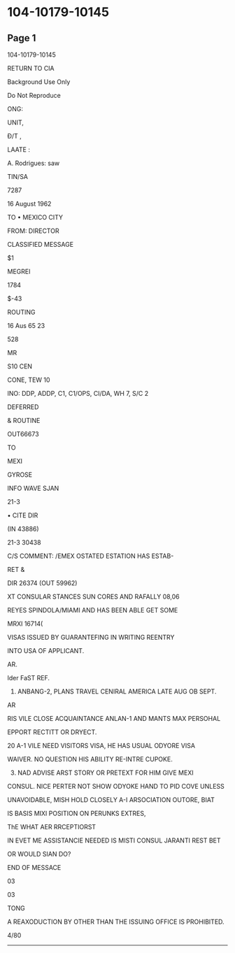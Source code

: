 # 104-10179-10145

## Page 1

104-10179-10145

RETURN TO CIA

Background Use Only

Do Not Reproduce

ONG:

UNIT,

Đ/T ,

LAATE :

A. Rodrigues: saw

TIN/SA

7287

16 August 1962

TO • MEXICO CITY

FROM: DIRECTOR

CLASSIFIED MESSAGE

$1

MEGREI

1784

$-43

ROUTING

16 Aus 65 23

528

MR

S10 CEN

CONE, TEW 10

INO: DDP, ADDP, C1, C1/OPS, CI/DA, WH 7, S/C 2

DEFERRED

& ROUTINE

OUT66673

TO

MEXI

GYROSE

INFO WAVE SJAN

21-3

• CITE DIR

(IN 43886)

21-3 30438

C/S COMMENT: /EMEX OSTATED ESTATION HAS ESTAB-

RET &

DIR 26374 (OUT 59962)

XT CONSULAR STANCES SUN CORES AND RAFALLY 08,06

REYES SPINDOLA/MIAMI AND HAS BEEN ABLE GET SOME

MRXI 16714(

VISAS ISSUED BY GUARANTEFING IN WRITING REENTRY

INTO USA OF APPLICANT.

AR.

Ider FaST REF.

1. ANBANG-2, PLANS TRAVEL CENIRAL AMERICA LATE AUG OB SEPT.

AR

RIS VILE CLOSE ACQUAINTANCE ANLAN-1 AND MANTS MAX PERSOHAL

EPPORT RECTITT OR DRYECT.

20 A-1 VILE NEED VISITORS VISA, HE HAS USUAL ODYORE VISA

WAIVER. NO QUESTION HIS ABILITY RE-INTRE CUPOKE.

3. NAD ADVISE ARST STORY OR PRETEXT FOR HIM GIVE MEXI

CONSUL. NICE PERTER NOT SHOW ODYOKE HAND TO PID COVE UNLESS

UNAVOIDABLE, MISH HOLD CLOSELY A-I ARSOCIATION OUTORE, BIAT

IS BASIS MIXI POSITION ON PERUNKS EXTRES,

ThE WHAT AER RRCEPTIORST

IN EVET ME ASSISTANCIE NEEDED IS MISTI CONSUL JARANTI REST BET

OR WOULD SIAN DO?

END OF MESSACE

03

03

TONG

A REAXODUCTION BY OTHER THAN THE ISSUING OFFICE IS PROHIBITED.

4/80

---

